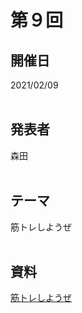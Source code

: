 # 第９回  
## 開催日  
2021/02/09  
<br>

## 発表者  
森田  
<br>

## テーマ  
筋トレしようぜ  
<br>

## 資料  
[筋トレしようぜ](https://tachibanahajime.github.io/group/no9/no9.pdf "第９回")  
<br>